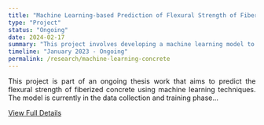 ```yaml
---
title: "Machine Learning-based Prediction of Flexural Strength of Fiberized Concrete"
type: "Project"
status: "Ongoing"
date: 2024-02-17
summary: "This project involves developing a machine learning model to predict the flexural strength of fiberized concrete."
timeline: "January 2023 - Ongoing"
permalink: /research/machine-learning-concrete
---
```


<p style="text-align: justify;">
This project is part of an ongoing thesis work that aims to predict the flexural strength of fiberized concrete using machine learning techniques. The model is currently in the data collection and training phase...
</p>

[View Full Details](https://example.com/full-research-details)
